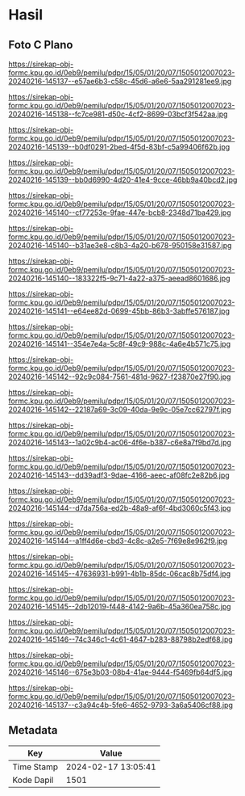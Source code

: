 # Hasil

## Foto C Plano

https://sirekap-obj-formc.kpu.go.id/0eb9/pemilu/pdpr/15/05/01/20/07/1505012007023-20240216-145137--e57ae6b3-c58c-45d6-a6e6-5aa291281ee9.jpg

https://sirekap-obj-formc.kpu.go.id/0eb9/pemilu/pdpr/15/05/01/20/07/1505012007023-20240216-145138--fc7ce981-d50c-4cf2-8699-03bcf3f542aa.jpg

https://sirekap-obj-formc.kpu.go.id/0eb9/pemilu/pdpr/15/05/01/20/07/1505012007023-20240216-145139--b0df0291-2bed-4f5d-83bf-c5a99406f62b.jpg

https://sirekap-obj-formc.kpu.go.id/0eb9/pemilu/pdpr/15/05/01/20/07/1505012007023-20240216-145139--bb0d6990-4d20-41e4-9cce-46bb9a40bcd2.jpg

https://sirekap-obj-formc.kpu.go.id/0eb9/pemilu/pdpr/15/05/01/20/07/1505012007023-20240216-145140--cf77253e-9fae-447e-bcb8-2348d71ba429.jpg

https://sirekap-obj-formc.kpu.go.id/0eb9/pemilu/pdpr/15/05/01/20/07/1505012007023-20240216-145140--b31ae3e8-c8b3-4a20-b678-950158e31587.jpg

https://sirekap-obj-formc.kpu.go.id/0eb9/pemilu/pdpr/15/05/01/20/07/1505012007023-20240216-145140--183322f5-9c71-4a22-a375-aeead8601686.jpg

https://sirekap-obj-formc.kpu.go.id/0eb9/pemilu/pdpr/15/05/01/20/07/1505012007023-20240216-145141--e64ee82d-0699-45bb-86b3-3abffe576187.jpg

https://sirekap-obj-formc.kpu.go.id/0eb9/pemilu/pdpr/15/05/01/20/07/1505012007023-20240216-145141--354e7e4a-5c8f-49c9-988c-4a6e4b571c75.jpg

https://sirekap-obj-formc.kpu.go.id/0eb9/pemilu/pdpr/15/05/01/20/07/1505012007023-20240216-145142--92c9c084-7561-481d-9627-f23870e27f90.jpg

https://sirekap-obj-formc.kpu.go.id/0eb9/pemilu/pdpr/15/05/01/20/07/1505012007023-20240216-145142--22187a69-3c09-40da-9e9c-05e7cc62797f.jpg

https://sirekap-obj-formc.kpu.go.id/0eb9/pemilu/pdpr/15/05/01/20/07/1505012007023-20240216-145143--1a02c9b4-ac06-4f6e-b387-c6e8a7f9bd7d.jpg

https://sirekap-obj-formc.kpu.go.id/0eb9/pemilu/pdpr/15/05/01/20/07/1505012007023-20240216-145143--dd39adf3-9dae-4166-aeec-af08fc2e82b6.jpg

https://sirekap-obj-formc.kpu.go.id/0eb9/pemilu/pdpr/15/05/01/20/07/1505012007023-20240216-145144--d7da756a-ed2b-48a9-af6f-4bd3060c5f43.jpg

https://sirekap-obj-formc.kpu.go.id/0eb9/pemilu/pdpr/15/05/01/20/07/1505012007023-20240216-145144--a1ff4d6e-cbd3-4c8c-a2e5-7f69e8e962f9.jpg

https://sirekap-obj-formc.kpu.go.id/0eb9/pemilu/pdpr/15/05/01/20/07/1505012007023-20240216-145145--47636931-b991-4b1b-85dc-06cac8b75df4.jpg

https://sirekap-obj-formc.kpu.go.id/0eb9/pemilu/pdpr/15/05/01/20/07/1505012007023-20240216-145145--2db12019-f448-4142-9a6b-45a360ea758c.jpg

https://sirekap-obj-formc.kpu.go.id/0eb9/pemilu/pdpr/15/05/01/20/07/1505012007023-20240216-145146--74c346c1-4c61-4647-b283-88798b2edf68.jpg

https://sirekap-obj-formc.kpu.go.id/0eb9/pemilu/pdpr/15/05/01/20/07/1505012007023-20240216-145146--675e3b03-08b4-41ae-9444-f5469fb64df5.jpg

https://sirekap-obj-formc.kpu.go.id/0eb9/pemilu/pdpr/15/05/01/20/07/1505012007023-20240216-145137--c3a94c4b-5fe6-4652-9793-3a6a5406cf88.jpg


## Metadata

| Key        | Value               |
| ---------- | ------------------- |
| Time Stamp | 2024-02-17 13:05:41 |
| Kode Dapil | 1501                |



